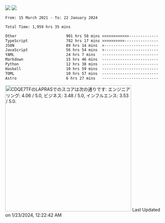 <div>
  <img src="https://github-readme-stats.vercel.app/api?username=naporin0624&count_private=true&show_icons=true" />
  <img src="https://github-readme-stats.vercel.app/api/top-langs/?username=naporin0624&layout=compact&hide=css" />
  <!--START_SECTION:waka-->

```txt
From: 15 March 2021 - To: 22 January 2024

Total Time: 1,959 hrs 35 mins

Other                      901 hrs 58 mins >>>>>>>>>>>>-------------   46.03 %
TypeScript                 782 hrs 17 mins >>>>>>>>>>---------------   39.92 %
JSON                       89 hrs 14 mins  >------------------------   04.55 %
JavaScript                 56 hrs 54 mins  >------------------------   02.90 %
YAML                       24 hrs 7 mins   -------------------------   01.23 %
Markdown                   15 hrs 46 mins  -------------------------   00.80 %
Python                     12 hrs 38 mins  -------------------------   00.64 %
Haskell                    10 hrs 59 mins  -------------------------   00.56 %
TOML                       10 hrs 57 mins  -------------------------   00.56 %
Astro                      6 hrs 27 mins   -------------------------   00.33 %
```

<!--END_SECTION:waka-->
  
  <!--START_SECTION:lapras-card-->
<p ><a href="https://lapras.com/public/CDQE7TF" target="_blank" rel="noopener noreferrer"><img alt="CDQE7TFのLAPRASでのスコアは次の通りです: エンジニアリング: 4.06 / 5.0, ビジネス: 3.48 / 5.0, インフルエンス: 3.53 / 5.0." src="https://lapras-card-generator.vercel.app/api/svg?e=4.06&b=3.48&i=3.53&b1=%23232323&b2=%236d6d6d&i1=%23212121&i2=%23818181&l=ja" width="400" ></a>  
Last Updated on 1/23/2024, 12:22:42 AM</p>
<!--END_SECTION:lapras-card-->
</div>
